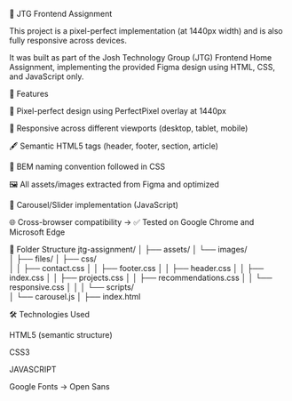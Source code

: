 🚀 JTG Frontend Assignment

This project is a pixel-perfect implementation (at 1440px width) and is also fully responsive across devices.

It was built as part of the Josh Technology Group (JTG) Frontend Home Assignment, implementing the provided Figma design using HTML, CSS, and JavaScript only.

📌 Features

🎯 Pixel-perfect design using PerfectPixel overlay at 1440px

📱 Responsive across different viewports (desktop, tablet, mobile)

🖋️ Semantic HTML5 tags (header, footer, section, article)

🎨 BEM naming convention followed in CSS

🖼️ All assets/images extracted from Figma and optimized

🎠 Carousel/Slider implementation (JavaScript)

🌐 Cross-browser compatibility → ✅ Tested on Google Chrome and Microsoft Edge

📂 Folder Structure
jtg-assignment/
│
├── assets/
│   └── images/                
│
├── files/
│   ├── css/                  
│   │   ├── contact.css
│   │   ├── footer.css
│   │   ├── header.css
│   │   ├── index.css
│   │   ├── projects.css
│   │   ├── recommendations.css
│   │   └── responsive.css
│   │
│   └── scripts/            
│       └── carousel.js
│
├── index.html                 

🛠️ Technologies Used

HTML5 (semantic structure)

CSS3

JAVASCRIPT 

Google Fonts → Open Sans
